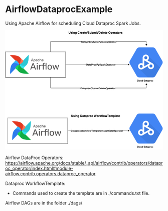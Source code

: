 # AirflowDataprocExample
Using Apache Airflow for scheduling Cloud Dataproc Spark Jobs.

<p align="center"> 
<img src="images/design.png">
</p>


Airflow DataProc Operators:
https://airflow.apache.org/docs/stable/_api/airflow/contrib/operators/dataproc_operator/index.html#module-airflow.contrib.operators.dataproc_operator


Dataproc WorkflowTemplate:
- Commands used to create the template are in ./commands.txt file.


Airflow DAGs are in the folder ./dags/

